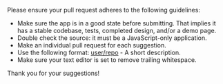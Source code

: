 Please ensure your pull request adheres to the following guidelines:
- Make sure the app is in a good state before submitting. That implies it has a stable codebase, tests, completed design, and/or a demo page.
- Double check the source: it must be a JavaScript-only application.
- Make an individual pull request for each suggestion.
- Use the following format: [user/repo](link) - A short description.
- Make sure your text editor is set to remove trailing whitespace.

Thank you for your suggestions!
